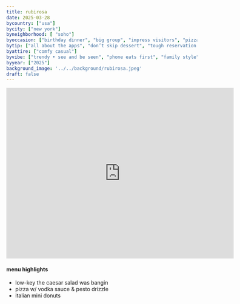 ```yaml
---
title: rubirosa
date: 2025-03-28
bycountry: ["usa"]
bycity: ["new york"]
byneighborhood: [ "soho"]
byoccasion: ["birthday dinner", "big group", "impress visitors", "pizza"]
bytip: ["all about the apps", "don’t skip dessert", "tough reservation • plan ahead", "the more the merrier", "loud"]
byattire: ["comfy casual"]
byvibe: ["trendy • see and be seen", "phone eats first", "family style", "high energy", "close quarters", "aprés ski"]
byyear: ["2025"]
background_image: '../../background/rubirosa.jpeg'
draft: false
---
```


<iframe src="https://www.google.com/maps/embed?pb=!1m18!1m12!1m3!1d3023.7854994948234!2d-73.99870962403894!3d40.722738271392!2m3!1f0!2f0!3f0!3m2!1i1024!2i768!4f13.1!3m3!1m2!1s0x89c2598f361dc3b3%3A0xea0bcb0a8807f54c!2sRubirosa!5e0!3m2!1sen!2sus!4v1743354805170!5m2!1sen!2sus" width="600" height="450" style="border:0;" allowfullscreen="" loading="lazy" referrerpolicy="no-referrer-when-downgrade"></iframe>

#### menu highlights
* low-key the caesar salad was bangin
* pizza w/ vodka sauce & pesto drizzle
* italian mini donuts